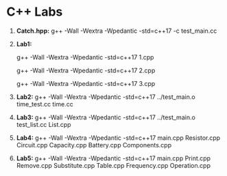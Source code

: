 # C++ Labs

1. **Catch.hpp:** g++ -Wall -Wextra -Wpedantic -std=c++17 -c test_main.cc

2. **Lab1:**

   g++ -Wall -Wextra -Wpedantic -std=c++17 1.cpp

   g++ -Wall -Wextra -Wpedantic -std=c++17 2.cpp

   g++ -Wall -Wextra -Wpedantic -std=c++17 3.cpp

3. **Lab2:** g++ -Wall -Wextra -Wpedantic -std=c++17 ../test_main.o time_test.cc time.cc

4. **Lab3:** g++ -Wall -Wextra -Wpedantic -std=c++17 ../test_main.o test_list.cc List.cpp

5. **Lab4:** g++ -Wall -Wextra -Wpedantic -std=c++17 main.cpp Resistor.cpp Circuit.cpp Capacity.cpp Battery.cpp Components.cpp

6. **Lab5:** g++ -Wall -Wextra -Wpedantic -std=c++17 main.cpp Print.cpp Remove.cpp Substitute.cpp Table.cpp Frequency.cpp Operation.cpp
